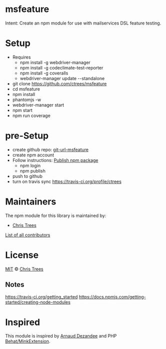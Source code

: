 # msfeature

Intent: Create an npm module for use with mailservices DSL feature testing.

# Setup

- Requires
  - npm install -g webdriver-manager
  - npm install -g codeclimate-test-reporter
  - npm install -g coveralls
  - webdriver-manager update --standalone
- git clone https://github.com/ctrees/msfeature
- cd msfeature
- npm install
- phantomjs -w
- webdriver-manager start
- npm start
- npm run coverage

# pre-Setup

- create github repo: [git-url-msfeature]
- create npm account 
- Follow instructions: [Publish npm package](https://docs.npmjs.com/getting-started/publishing-npm-packages)
    - npm login
    - npm publish
- push to github
- turn on travis sync https://travis-ci.org/profile/ctrees

# Maintainers

The npm module for this library is maintained by:

* [Chris Trees](http://github.com/ctrees)

[List of all contributors](https://github.com/ctrees/msfeature/graphs/contributors)

# License

[MIT](LICENSE) © [Chris Trees](http://github.com/ctrees)

## Notes

https://travis-ci.org/getting_started
https://docs.npmjs.com/getting-started/creating-node-modules


# Inspired

This module is inspired by [Arnaud Dezandee](https://github.com/Adezandee/cucumber-mink) and PHP [Behat/MinkExtension](https://github.com/Behat/MinkExtension).

[git-url-msfeature]: https://github.com/ctrees/msfeature
[npm-url-msfeature]: https://www.npmjs.com/package/msfeature
[travis-url-msfeature]: https://travis-ci.org/ctrees/msfeature
[js-org-url]: http://js.org